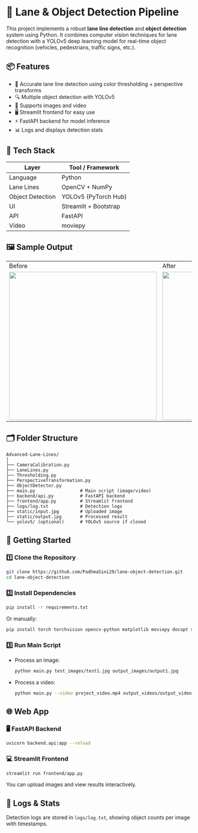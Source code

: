 # 🚗 Lane & Object Detection Pipeline

This project implements a robust **lane line detection** and **object detection** system using Python. It combines computer vision techniques for lane detection with a YOLOv5 deep learning model for real-time object recognition (vehicles, pedestrians, traffic signs, etc.).

## 📦 Features

- 🎯 Accurate lane line detection using color thresholding + perspective transforms
- 🔍 Multiple object detection with YOLOv5
- 📸 Supports images and video
- 🖥️ Streamlit frontend for easy use
- ⚡ FastAPI backend for model inference
- 📊 Logs and displays detection stats

## 🧠 Tech Stack

| Layer      | Tool / Framework         |
|------------|--------------------------|
| Language   | Python                   |
| Lane Lines | OpenCV + NumPy           |
| Object Detection | YOLOv5 (PyTorch Hub) |
| UI         | Streamlit + Bootstrap    |
| API        | FastAPI                  |
| Video      | moviepy                  |

## 🖼️ Sample Output

<table>
<tr>
<td>Before</td>
<td>After</td>
</tr>
<tr>
<td><img src="static/input.jpg" width="400"></td>
<td><img src="static/output.jpg" width="400"></td>
</tr>
</table>

## 🗂️ Folder Structure

```
Advanced-Lane-Lines/
│
├── CameraCalibration.py
├── LaneLines.py
├── Thresholding.py
├── PerspectiveTransformation.py
├── ObjectDetector.py
├── main.py                 # Main script (image/video)
├── backend/api.py          # FastAPI backend
├── frontend/app.py         # Streamlit frontend
├── logs/log.txt            # Detection logs
├── static/input.jpg        # Uploaded image
├── static/output.jpg       # Processed result
└── yolov5/ (optional)      # YOLOv5 source if cloned
```

## 🚀 Getting Started

### 1️⃣ Clone the Repository

```bash
git clone https://github.com/PadhmaSini29/lane-object-detection.git
cd lane-object-detection
```

### 2️⃣ Install Dependencies

```bash
pip install -r requirements.txt
```

Or manually:

```bash
pip install torch torchvision opencv-python matplotlib moviepy docopt streamlit fastapi uvicorn
```

### 3️⃣ Run Main Script

- Process an image:
  ```bash
  python main.py test_images/test1.jpg output_images/output1.jpg
  ```

- Process a video:
  ```bash
  python main.py --video project_video.mp4 output_videos/output_video.mp4
  ```

## 🌐 Web App

### 🖥️ FastAPI Backend

```bash
uvicorn backend.api:app --reload
```

### 💻 Streamlit Frontend

```bash
streamlit run frontend/app.py
```

You can upload images and view results interactively.

## 📝 Logs & Stats

Detection logs are stored in `logs/log.txt`, showing object counts per image with timestamps.

